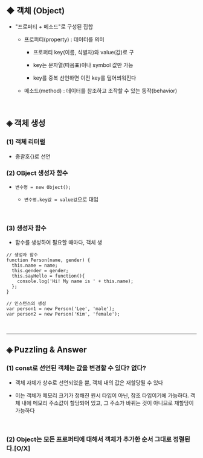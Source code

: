 ## ◆ 객체 (Object)
* "프로퍼티 + 메소드"로 구성된 집합

   * 프로퍼티(property) : 데이터를 의미

      * 프로퍼티 key(이름, 식별자)와 value(값)로 구

      * key는 문자열(따옴표)이나 symbol 값만 가능

      * key를 중복 선언하면 이전 key를 덮어씌워진다

   * 메소드(method) : 데이터를 참조하고 조작할 수 있는 동작(behavior)
<br>

## ◈ 객체 생성
### (1) 객체 리터럴
* 중괄호{}로 선언

### (2) OBject 생성자 함수
* ```변수명 = new Object();```

   * ```변수명.key값 = value값```으로 대입
<br>

### (3) 생성자 함수
* 함수를 생성하여 필요할 때마다, 객체 생
```
// 생성자 함수
function Person(name, gender) {
  this.name = name;
  this.gender = gender;
  this.sayHello = function(){
    console.log('Hi! My name is ' + this.name);
  };
}

// 인스턴스의 생성
var person1 = new Person('Lee', 'male');
var person2 = new Person('Kim', 'female');
```
<br>
<hr>

## ◈ Puzzling & Answer
### (1) const로 선언된 객체는 값을 변경할 수 있다? 없다?
* 객체 자체가 상수로 선언되었을 뿐, 객체 내의 값은 재할당될 수 있다

* 이는 객체가 메모리 크기가 정해진 원시 타입이 아닌, 참조 타입이기에 가능하다. 객체 내에 메모리 주소값이 할당되어 있고, 그 주소가 바뀌는 것이 아니므로 재할당이 가능하다
<br>

### (2) Object는 모든 프로퍼티에 대해서 객체가 추가한 순서 그대로 정렬된다.[O/X]
